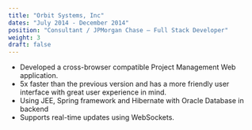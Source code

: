 ```yaml
---
title: "Orbit Systems, Inc"
dates: "July 2014 - December 2014"
position: "Consultant / JPMorgan Chase – Full Stack Developer"
weight: 3
draft: false
---
```

- Developed a cross-browser compatible Project Management Web application.
- 5x faster than the previous version and has a more friendly user interface with great user experience in mind.
- Using JEE, Spring framework and Hibernate with Oracle Database in backend
- Supports real-time updates using WebSockets.